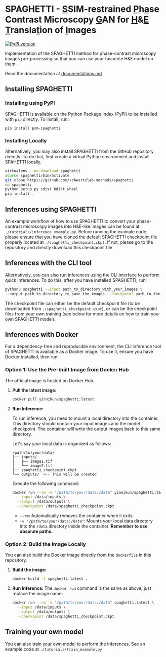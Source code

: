 # SPAGHETTI - <ins>S</ins>SIM-restrained <ins>P</ins>h<ins>a</ins>se Contrast Microscopy <ins>G</ins>AN for <ins>H</ins>&<ins>E</ins> <ins>T</ins>ransla<ins>t</ins>ion of <ins>I</ins>mages

[![PyPI version](https://badge.fury.io/py/pcm-spaghetti.svg)](https://badge.fury.io/py/pcm-spaghetti)

Implementation of the SPAGHETTI method for phase-contrast microscopy images pre-processing so that you can use your favourite H&E model on them.

Read the documentation at [documentations.md](documentations.md)

## Installing SPAGHETTI

### Installing using PyPI

SPAGHETTI is available on the Python Package Index (PyPI) to be installed with `pip` directly. To install, run:

``pip install pcm-spaghetti``

### Installing Locally

Alternatively, you may also install SPAGHETTI from the GitHub repository directly. To do that, first create a virtual Python environment and install SPAHETTI locally.

```bash
virtualenv --no-download spaghetti
source spaghetti/bin/activate 
git clone https://github.com/schwartzlab-methods/spaghetti
cd spaghetti
python setup.py sdist bdist_wheel
pip install .
```

## Inferences using SPAGHETTI

An example workflow of how to use SPAGHETTI to convert your phase-contrast microscopy images into H&E-like images can be found at `./tutorials/inference_example.py`. Before running the example code, please ensure that you have cloned the default SPAGHETTI checkpoint file properly located at `./spaghetti_checkpoint.ckpt`. If not, please go to the repository and directly download this checkpoint file.

## Inferences with the CLI tool

Alternatively, you can also run inferences using the CLI interface to perform quick inferences. To do this, after you have installed SPAGHETTI, run:

```bash
python3 spaghetti --input path_to_directory_with_your_images \
--output path_to_directory_to_save_the_images --checkpoint path_to_the_checkpoint_file
```

The checkpoint file can either be the default checkpoint file (to be downloaded from `./spaghetti_checkpoint.ckpt`), or can be the checkpoint files from your own training (see below for more details on how to train your own SPAGHETTI model).

## Inferences with Docker

For a dependency-free and reproducible environment, the CLI inference tool of SPAGHETTI is available as a Docker image. To use it, ensure you have Docker installed, then run:

### Option 1: Use the Pre-built Image from Docker Hub

The official image is hosted on Docker Hub.

1.  **Pull the latest image:**
    ```bash
    docker pull yinnikun/spaghetti:latest
    ```

2.  **Run Inference:**

    To run inference, you need to mount a local directory into the container. This directory should contain your input images and the model checkpoint. The container will write the output images back to this same directory.

    Let's say your local data is organized as follows:
    ```
    /path/to/your/data/
    ├── inputs/
    │   ├── image1.tif
    │   └── image2.tif
    ├── spaghetti_checkpoint.ckpt
    └── outputs/  <-- This will be created
    ```

    Execute the following command:
    ```bash
    docker run --rm -v "/path/to/your/data:/data" yinnikun/spaghetti:latest \
      --input /data/inputs \
      --output /data/outputs \
      --checkpoint /data/spaghetti_checkpoint.ckpt
    ```
    -   `--rm`: Automatically removes the container when it exits.
    -   `-v "/path/to/your/data:/data"`: Mounts your local data directory into the `/data` directory inside the container. **Remember to use absolute paths.**

### Option 2: Build the Image Locally

You can also build the Docker image directly from the `dockerfile` in this repository.

1.  **Build the image:**
    ```bash
    docker build -t spaghetti:latest .
    ```

2.  **Run Inference:**
    The `docker run` command is the same as above, just replace the image name:
    ```bash
    docker run --rm -v "/path/to/your/data:/data" spaghetti:latest \
      --input /data/inputs \
      --output /data/outputs \
      --checkpoint /data/spaghetti_checkpoint.ckpt
    ```

## Training your own model
You can also train your own model to perform the inferences. See an example code at `./tutorials/train_example.py`






